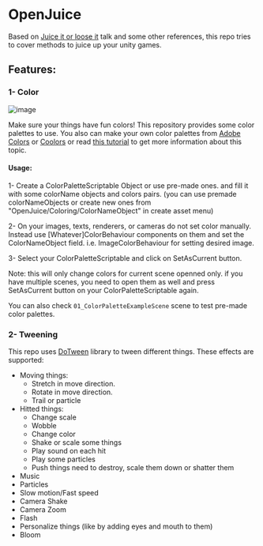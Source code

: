 # OpenJuice

Based on [Juice it or loose it](https://www.youtube.com/watch?v=Fy0aCDmgnxg) talk and some other references, this repo tries to cover methods to juice up your unity games.

## Features:

### 1- Color

![image](/uploads/982cd0b01ead0d7971f793a9521f0fa7/image.png)

Make sure your things have fun colors!
This repository provides some color palettes to use.
You also can make your own color palettes from [Adobe Colors](https://color.adobe.com/create/color-wheel) or [Coolors](https://coolors.co/palettes/popular) or read [this tutorial](https://gamedevelopment.tutsplus.com/articles/picking-a-color-palette-for-your-games-artwork--gamedev-1174) to get more information about this topic.

#### Usage:

1- Create a ColorPaletteScriptable Object or use pre-made ones. and fill it with some colorName objects and colors pairs. (you can use premade colorNameObjects or create new ones from "OpenJuice/Coloring/ColorNameObject" in create asset menu)

2- On your images, texts, renderers, or cameras do not set color manually. Instead use [Whatever]ColorBehaviour components on them and set the ColorNameObject field. i.e. ImageColorBehaviour for setting desired image.

3- Select your ColorPaletteScriptable and click on SetAsCurrent button.

Note: this will only change colors for current scene openned only. if you have multiple scenes, you need to open them as well and press SetAsCurrent button on your ColorPaletteScriptable again.

You can also check `01_ColorPaletteExampleScene` scene to test pre-made color palettes.

### 2- Tweening

This repo uses [DoTween](http://dotween.demigiant.com/inde) library to tween different things.
These effects are supported:

- Moving things:
  - Stretch in move direction.
  - Rotate in move direction.
  - Trail or particle
- Hitted things:
  - Change scale
  - Wobble
  - Change color
  - Shake or scale some things
  - Play sound on each hit
  - Play some particles
  - Push things need to destroy, scale them down or shatter them
- Music
- Particles
- Slow motion/Fast speed
- Camera Shake
- Camera Zoom
- Flash
- Personalize things (like by adding eyes and mouth to them)
- Bloom
